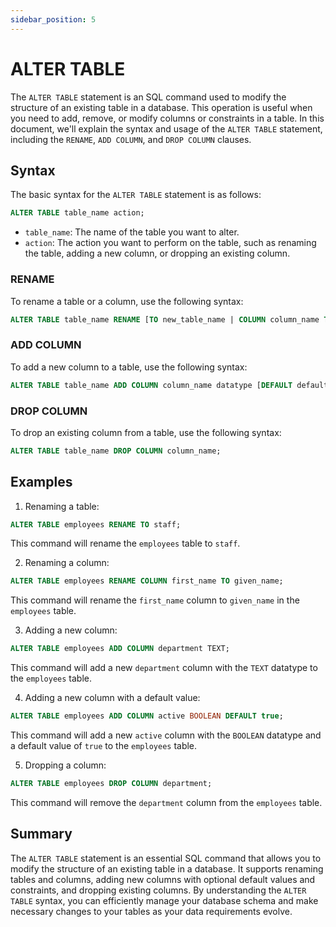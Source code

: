 ```yaml
---
sidebar_position: 5
---
```


# ALTER TABLE

The `ALTER TABLE` statement is an SQL command used to modify the structure of an existing table in a database. This operation is useful when you need to add, remove, or modify columns or constraints in a table. In this document, we'll explain the syntax and usage of the `ALTER TABLE` statement, including the `RENAME`, `ADD COLUMN`, and `DROP COLUMN` clauses.

## Syntax

The basic syntax for the `ALTER TABLE` statement is as follows:

```sql
ALTER TABLE table_name action;
```

- `table_name`: The name of the table you want to alter.
- `action`: The action you want to perform on the table, such as renaming the table, adding a new column, or dropping an existing column.

### RENAME

To rename a table or a column, use the following syntax:

```sql
ALTER TABLE table_name RENAME [TO new_table_name | COLUMN column_name TO new_column_name];
```

### ADD COLUMN

To add a new column to a table, use the following syntax:

```sql
ALTER TABLE table_name ADD COLUMN column_name datatype [DEFAULT default_value] [NOT NULL] [UNIQUE];
```

### DROP COLUMN

To drop an existing column from a table, use the following syntax:

```sql
ALTER TABLE table_name DROP COLUMN column_name;
```

## Examples

1. Renaming a table:

```sql
ALTER TABLE employees RENAME TO staff;
```

This command will rename the `employees` table to `staff`.

2. Renaming a column:

```sql
ALTER TABLE employees RENAME COLUMN first_name TO given_name;
```

This command will rename the `first_name` column to `given_name` in the `employees` table.

3. Adding a new column:

```sql
ALTER TABLE employees ADD COLUMN department TEXT;
```

This command will add a new `department` column with the `TEXT` datatype to the `employees` table.

4. Adding a new column with a default value:

```sql
ALTER TABLE employees ADD COLUMN active BOOLEAN DEFAULT true;
```

This command will add a new `active` column with the `BOOLEAN` datatype and a default value of `true` to the `employees` table.

5. Dropping a column:

```sql
ALTER TABLE employees DROP COLUMN department;
```

This command will remove the `department` column from the `employees` table.

## Summary

The `ALTER TABLE` statement is an essential SQL command that allows you to modify the structure of an existing table in a database. It supports renaming tables and columns, adding new columns with optional default values and constraints, and dropping existing columns. By understanding the `ALTER TABLE` syntax, you can efficiently manage your database schema and make necessary changes to your tables as your data requirements evolve.

